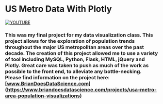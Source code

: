 # US Metro Data With Plotly

[![YOUTUBE](https://img.youtube.com/vi/KDrHl8qwD24/0.jpg)](https://www.youtube.com/watch?v=KDrHl8qwD24)

### This was my final project for my data visualization class. This project allows for the exploration of population trends throughout the major US metropolitan areas over the past decade. The creation of this project allowed me to use a variety of tool including MySQL, Python, Flask, HTML, jQuery and Plotly. Great care was taken to push as much of the work as possible to the front end, to alleviate any bottle-necking. Please find information on the project here: [www.BrianDoesDataScience.com](https://www.briandoesdatascience.com/projects/usa-metro-area-population-visualizations)

